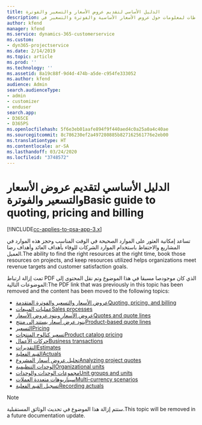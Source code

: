 ```yaml
---
title: الدليل الأساسي لتقديم عروض الأسعار والتسعير والفوترة
description: يقدم هذا الموضوع ارتباطات لمعلومات حول عروض الأسعار الأساسية والفوترة والتسعير في Project Service Automation.
author: kfend
manager: kfend
ms.service: dynamics-365-customerservice
ms.custom:
- dyn365-projectservice
ms.date: 2/14/2019
ms.topic: article
ms.prod: ''
ms.technology: ''
ms.assetid: 8a19c88f-9d4d-474b-a5de-c954fe333052
ms.author: kfend
audience: Admin
search.audienceType:
- admin
- customizer
- enduser
search.app:
- D365CE
- D365PS
ms.openlocfilehash: 5f6e3eb01aafe894f9f440aed4c0a25a0a4c40ae
ms.sourcegitcommit: 8c786230ef2a497280885b827162561776e2eb00
ms.translationtype: HT
ms.contentlocale: ar-SA
ms.lasthandoff: 03/24/2020
ms.locfileid: "3748572"
---
```

# <a name="basic-guide-to-quoting-pricing-and-billing"></a><span data-ttu-id="0e0bc-103">الدليل الأساسي لتقديم عروض الأسعار والتسعير والفوترة</span><span class="sxs-lookup"><span data-stu-id="0e0bc-103">Basic guide to quoting, pricing and billing</span></span>

[!INCLUDE[cc-applies-to-psa-app-3.x](../../includes/cc-applies-to-psa-app-3x.md)]

<span data-ttu-id="0e0bc-104">تساعد إمكانية العثور على الموارد الصحيحة في الوقت المناسب وحجز هذه الموارد في المشاريع والاحتفاظ باستخدام الموارد الشركات للوفاء بأهداف العائد وأهداف رضا العميل.</span><span class="sxs-lookup"><span data-stu-id="0e0bc-104">The ability to find the right resources at the right time, book those resources on projects, and keep resources utilized helps organizations meet revenue targets and customer satisfaction goals.</span></span> 

<span data-ttu-id="0e0bc-105">تمت إزالة ارتباط PDF الذي كان موجودصا مسبقا في هذا الموضوع وتم نقل المحتوى إلى الموضوعات التالية:</span><span class="sxs-lookup"><span data-stu-id="0e0bc-105">The PDF link that was previously in this topic has been removed and the content has been moved to the following topics:</span></span>

- [<span data-ttu-id="0e0bc-106">عروض الأسعار والتسعير والفوترة المتقدمة</span><span class="sxs-lookup"><span data-stu-id="0e0bc-106">Quoting, pricing, and billing</span></span>](../quote-bill-price.md)
- [<span data-ttu-id="0e0bc-107">عمليات المبيعات</span><span class="sxs-lookup"><span data-stu-id="0e0bc-107">Sales processes</span></span>](../basic-sales-process.md)
- [<span data-ttu-id="0e0bc-108">عروض الأسعار وبنود عروض الأسعار</span><span class="sxs-lookup"><span data-stu-id="0e0bc-108">Quotes and quote lines</span></span>](../basic-quote-lines.md)
- [<span data-ttu-id="0e0bc-109">بنود عرض أسعار يستند إلى منتج</span><span class="sxs-lookup"><span data-stu-id="0e0bc-109">Product-based quote lines</span></span>](../product-based-quote-lines.md)
- [<span data-ttu-id="0e0bc-110">التسعير</span><span class="sxs-lookup"><span data-stu-id="0e0bc-110">Pricing</span></span>](../basic-pricing.md)
- [<span data-ttu-id="0e0bc-111">تسعير كتالوج المنتجات</span><span class="sxs-lookup"><span data-stu-id="0e0bc-111">Product catalog pricing</span></span>](../product-catalog-pricing.md)
- [<span data-ttu-id="0e0bc-112">حركات الأعمال</span><span class="sxs-lookup"><span data-stu-id="0e0bc-112">Business transactions</span></span>](../basic-business-transactions.md)
- [<span data-ttu-id="0e0bc-113">التقديرات</span><span class="sxs-lookup"><span data-stu-id="0e0bc-113">Estimates</span></span>](../estimates.md)
- [<span data-ttu-id="0e0bc-114">القيم الفعلية</span><span class="sxs-lookup"><span data-stu-id="0e0bc-114">Actuals</span></span>](../actuals.md)
- [<span data-ttu-id="0e0bc-115">تحليل عروض أسعار المشروع</span><span class="sxs-lookup"><span data-stu-id="0e0bc-115">Analyzing project quotes</span></span>](../basic-analyzing-quotes.md)
- [<span data-ttu-id="0e0bc-116">الوحدات التنظيمية</span><span class="sxs-lookup"><span data-stu-id="0e0bc-116">Organizational units</span></span>](../advanced-organizational.md)
- [<span data-ttu-id="0e0bc-117">مجموعات الوحدات والوحدات</span><span class="sxs-lookup"><span data-stu-id="0e0bc-117">Unit groups and units</span></span>](../advanced-units.md)
- [<span data-ttu-id="0e0bc-118">سيناريوهات متعددة العملات</span><span class="sxs-lookup"><span data-stu-id="0e0bc-118">Multi-currency scenarios</span></span>](../advanced-currency.md)
- [<span data-ttu-id="0e0bc-119">تسجيل القيم الفعلية</span><span class="sxs-lookup"><span data-stu-id="0e0bc-119">Recording actuals</span></span>](../advanced-actuals.md)

> [!NOTE]
> <span data-ttu-id="0e0bc-120">ستتم إزالة هذا الموضوع في تحديث الوثائق المستقبلية.</span><span class="sxs-lookup"><span data-stu-id="0e0bc-120">This topic will be removed in a future documentation update.</span></span> 
